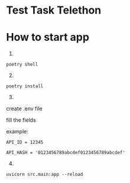 # Test Task Telethon


# How to start app

1. 
```terminal
poetry shell
```
2.
```terminal
poetry install
 ```
3.
create .env file 

fill the fields

example:

```terminal
API_ID = 12345
```

```terminal
API_HASH = '0123456789abcdef0123456789abcdef'
```

4.
```terminal
uvicorn src.main:app --reload
```

